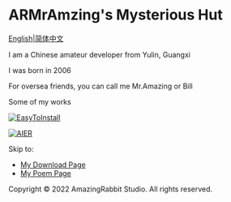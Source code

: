 <head>
<link rel="stylesheet" type="text/css" href="font.css">
</head>

# ARMrAmzing's Mysterious Hut

[English](https://armramzing.github.io/en-us)\|[简体中文](https://armramzing.github.io)

I am a Chinese amateur developer from Yulin, Guangxi

I was born in 2006

For oversea friends, you can call me Mr.Amazing or Bill

Some of my works

[![EasyToInstall](https://github-readme-stats.vercel.app/api/pin/?username=AmazingRabbit-Studio&repo=EasyToInstall&theme=dark)](https://github.com/AmazingRabbit-Studio/EasyToInstall)

[![AIER](https://github-readme-stats.vercel.app/api/pin/?username=AmazingRabbit-Studio&repo=Anti-internal-Energy-Revolution&theme=dark)](https://github.com/AmazingRabbit-Studio/Anti-internal-Energy-Revolution)

Skip to:

- [My Download Page](https://armramzing.github.io/downloads)
- [My Poem Page](https://armramzing.github.io/poems)

<footer>
  <p>Copyright © 2022 AmazingRabbit Studio. All rights reserved. </p>
</footer>
